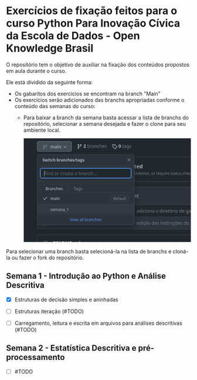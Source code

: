 # Exercícios de fixação feitos para o curso Python Para Inovação Cívica da Escola de Dados - Open Knowledge Brasil

O repositório tem o objetivo de auxiliar na fixação dos conteúdos propostos em aula durante o curso.

Ele está dividido da seguinte forma:

- Os gabaritos dos exercícios se encontram na branch "Main"
- Os exercícios serão adicionados das branchs apropriadas conforme o conteúdo das semanas do curso:
  - Para baixar a branch da semana basta acessar a lista de branchs do repositório, selecionar
    a semana desejada e fazer o clone para seu ambiente local.

    ![Imagem](./img/img.png) 

Para selecionar uma branch basta selecioná-la na lista de branchs e cloná-la ou fazer o fork do
repositório.

## Semana 1 - Introdução ao Python e Análise Descritiva

- [x] Estruturas de decisão simples e aninhadas

- [ ] Estruturas iteração (#TODO)

- [ ] Carregamento, leitura e escrita em arquivos para análises descritivas (#TODO)

## Semana 2 - Estatística Descritiva e pré-processamento

- [ ] #TODO
